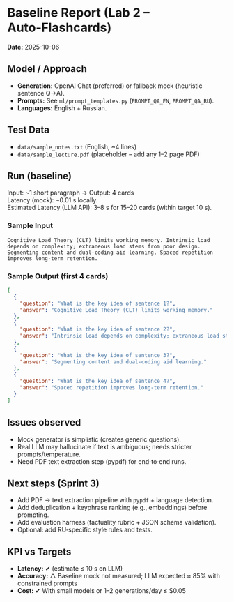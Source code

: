 # Baseline Report (Lab 2 – Auto‑Flashcards)

**Date:** 2025-10-06

## Model / Approach
- **Generation:** OpenAI Chat (preferred) or fallback mock (heuristic sentence Q→A).
- **Prompts:** See `ml/prompt_templates.py` (`PROMPT_QA_EN`, `PROMPT_QA_RU`).
- **Languages:** English + Russian.

## Test Data
- `data/sample_notes.txt` (English, ~4 lines)
- `data/sample_lecture.pdf` (placeholder – add any 1–2 page PDF)

## Run (baseline)
Input: ~1 short paragraph → Output: 4 cards  
Latency (mock): ~0.01 s locally.  
Estimated Latency (LLM API): 3–8 s for 15–20 cards (within target 10 s).

### Sample Input
```
Cognitive Load Theory (CLT) limits working memory. Intrinsic load depends on complexity; extraneous load stems from poor design. Segmenting content and dual‑coding aid learning. Spaced repetition improves long‑term retention.
```

### Sample Output (first 4 cards)
```json
[
  {
    "question": "What is the key idea of sentence 1?",
    "answer": "Cognitive Load Theory (CLT) limits working memory."
  },
  {
    "question": "What is the key idea of sentence 2?",
    "answer": "Intrinsic load depends on complexity; extraneous load stems from poor design."
  },
  {
    "question": "What is the key idea of sentence 3?",
    "answer": "Segmenting content and dual‑coding aid learning."
  },
  {
    "question": "What is the key idea of sentence 4?",
    "answer": "Spaced repetition improves long‑term retention."
  }
]
```

## Issues observed
- Mock generator is simplistic (creates generic questions).
- Real LLM may hallucinate if text is ambiguous; needs stricter prompts/temperature.
- Need PDF text extraction step (pypdf) for end‑to‑end runs.

## Next steps (Sprint 3)
- Add PDF → text extraction pipeline with `pypdf` + language detection.
- Add deduplication + keyphrase ranking (e.g., embeddings) before prompting.
- Add evaluation harness (factuality rubric + JSON schema validation).
- Optional: add RU‑specific style rules and tests.

## KPI vs Targets
- **Latency:** ✔ (estimate ≤ 10 s on LLM)
- **Accuracy:** △ Baseline mock not measured; LLM expected ≈ 85% with constrained prompts
- **Cost:** ✔ With small models or 1–2 generations/day ≤ $0.05
